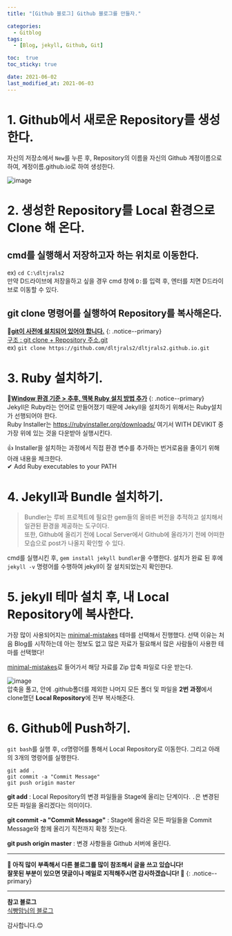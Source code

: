 ```yaml
---
title: "[Github 블로그] Github 블로그를 만들자."

categories:
  - Gitblog
tags:
  - [Blog, jekyll, Github, Git]

toc:  true
toc_sticky: true

date: 2021-06-02
last_modified_at: 2021-06-03
---
```


# 1. Github에서 새로운 Repository를 생성한다.  

자신의 저장소에서 `New`를 누른 후, Repository의 이름을 자신의 Github 계정이름으로 하여, 계정이름.github.io로 하여 생성한다.  

![image](https://user-images.githubusercontent.com/37467408/120424796-04f4b480-c3a8-11eb-8693-157d1ef4f98a.PNG)  

# 2. 생성한 Repository를 Local 환경으로 Clone 해 온다.  

## cmd를 실행해서 저장하고자 하는 위치로 이동한다.  
ex) `cd C:\dltjrals2`  
만약 D드라이브에 저장을하고 싶을 경우 cmd 창에 `D:`를 입력 후, 엔터를 치면 D드라이브로 이동할 수 있다.  

## git clone 명령어를 실행하여 Repository를 복사해온다.
📌**<u>git이 사전에 설치되어 있어야 합니다.</u>**
{: .notice--primary}  
<u>구조 : git clone + Repository 주소.git</u>  
ex) `git clone https://github.com/dltjrals2/dltjrals2.github.io.git`  

# 3. Ruby 설치하기.  
📌**<u>Window 환경 기준 > 추후, 맥북 Ruby 설치 방법 추가</u>**
{: .notice--primary}  
Jekyll은 Ruby라는 언어로 만들어졌기 때문에 Jekyll을 설치하기 위해서는 Ruby설치가 선행되어야 한다.  
Ruby Installer는 <https://rubyinstaller.org/downloads/> 여기서 WITH DEVIKIT 중 가장 위에 있는 것을 다운받아 실행시킨다.  

👍 Installer을 설치하는 과정에서 직접 환경 변수를 추가하는 번거로움을 줄이기 위해 아래 내용을 체크한다.  
✔ Add Ruby executables to your PATH  

# 4. Jekyll과 Bundle 설치하기.  
> Bundler는 루비 프로젝트에 필요한 gem들의 올바른 버전을 추적하고 설치해서 일관된 환경을 제공하는 도구이다.  
또한, Github에 올리기 전에 Local Server에서 Github에 올라가기 전에 어떠한 모습으로 post가 나올지 확인할 수 있다.

cmd를 실행시킨 후, `gem install jekyll bundler`을 수행한다. 설치가 완료 된 후에 `jekyll -v` 명령어를 수행하여 jekyll이 잘 설치되었는지 확인한다.  

# 5. jekyll 테마 설치 후, 내 Local Repository에 복사한다.

가장 많이 사용되어지는 [minimal-mistakes](https://github.com/mmistakes/minimal-mistakes) 테마를 선택해서 진행했다. 선택 이유는 처음 Blog를 시작하는데 아는 정보도 없고 많은 자료가 필요해서 많은 사람들이 사용한 테마를 선택했다!  

[minimal-mistakes](https://github.com/mmistakes/minimal-mistakes)로 들어가서 해당 자료를 Zip 압축 파일로 다운 받는다.  

![image](https://user-images.githubusercontent.com/37467408/120440574-a71f9700-c3be-11eb-8b62-571878d73996.PNG)  
압축을 풀고, 안에 .github폴더를 제외한 나머지 모든 폴더 및 파일을 **2번 과정**에서 clone했던 **Local Repository**에 전부 복사해준다.  

# 6. Github에 Push하기.  
`git bash`를 실행 후, `cd`명령어를 통해서 Local Repository로 이동한다. 그리고 아래의 3개의 명령어를 실행한다.  

```
git add .  
git commit -a "Commit Message"  
git push origin master  
```  

**git add** : Local Repository의 변경 파일들을 Stage에 올리는 단계이다. `.`은 변경된 모든 파일을 올리겠다는 의미이다.  

**git commit -a "Commit Message"** : Stage에 올라온 모든 파일들을 Commit Message와 함께 올리기 직전까지 확정 짓는다.  

**git push origin master** : 변경 사항들을 Github 서버에 올린다.  

---
**🐢 아직 많이 부족해서 다른 블로그를 많이 참조해서 글을 쓰고 있습니다!<br>잘못된 부분이 있으면 댓글이나 메일로 지적해주시면 감사하겠습니다! 🐢**
{: .notice--primary}   

---
**참고 블로그**  
[식빵맘님의 블로그](https://ansohxxn.github.io)  

감사합니다.😊
